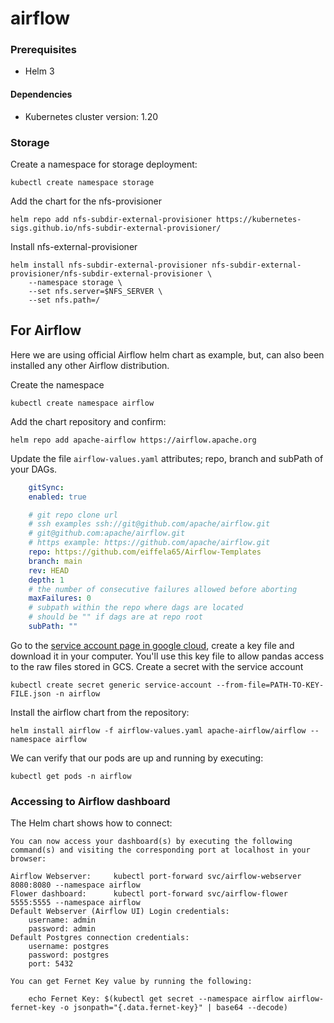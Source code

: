 # airflow

### Prerequisites
- Helm 3

#### Dependencies
- Kubernetes cluster version: 1.20 

### Storage
Create a namespace for storage deployment:
```
kubectl create namespace storage
```
Add the chart for the nfs-provisioner
```
helm repo add nfs-subdir-external-provisioner https://kubernetes-sigs.github.io/nfs-subdir-external-provisioner/
```
Install nfs-external-provisioner
```
helm install nfs-subdir-external-provisioner nfs-subdir-external-provisioner/nfs-subdir-external-provisioner \
    --namespace storage \
    --set nfs.server=$NFS_SERVER \
    --set nfs.path=/
```
## For Airflow

Here we are using official Airflow helm chart as example, but, can also been installed any other Airflow distribution.

Create the namespace
```
kubectl create namespace airflow
```

Add the chart repository and confirm:
```
helm repo add apache-airflow https://airflow.apache.org
```

Update the file `airflow-values.yaml` attributes; repo, branch and subPath of your DAGs. 
```yaml
    gitSync:
    enabled: true

    # git repo clone url
    # ssh examples ssh://git@github.com/apache/airflow.git
    # git@github.com:apache/airflow.git
    # https example: https://github.com/apache/airflow.git
    repo: https://github.com/eiffela65/Airflow-Templates
    branch: main
    rev: HEAD
    depth: 1
    # the number of consecutive failures allowed before aborting
    maxFailures: 0
    # subpath within the repo where dags are located
    # should be "" if dags are at repo root
    subPath: ""
```
Go to the [service account page in google cloud](https://cloud.google.com/kubernetes-engine/docs/tutorials/authenticating-to-cloud-platform), create a key file and download it in your computer. You'll use this
key file to allow pandas access to the raw files stored in GCS.
Create a secret with the service account
```
kubectl create secret generic service-account --from-file=PATH-TO-KEY-FILE.json -n airflow
```

Install the airflow chart from the repository:
```
helm install airflow -f airflow-values.yaml apache-airflow/airflow --namespace airflow
```
We can verify that our pods are up and running by executing:
```
kubectl get pods -n airflow
```

### Accessing to Airflow dashboard

The Helm chart shows how to connect:
```
You can now access your dashboard(s) by executing the following command(s) and visiting the corresponding port at localhost in your browser:

Airflow Webserver:     kubectl port-forward svc/airflow-webserver 8080:8080 --namespace airflow
Flower dashboard:      kubectl port-forward svc/airflow-flower 5555:5555 --namespace airflow
Default Webserver (Airflow UI) Login credentials:
    username: admin
    password: admin
Default Postgres connection credentials:
    username: postgres
    password: postgres
    port: 5432

You can get Fernet Key value by running the following:

    echo Fernet Key: $(kubectl get secret --namespace airflow airflow-fernet-key -o jsonpath="{.data.fernet-key}" | base64 --decode)
```
